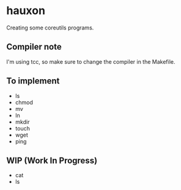 # hauxon

Creating some coreutils programs.

## Compiler note

I'm using tcc, so make sure to change the compiler in the Makefile.

## To implement

- ls
- chmod
- mv
- ln
- mkdir
- touch
- wget
- ping

## WIP (Work In Progress)

- cat
- ls
